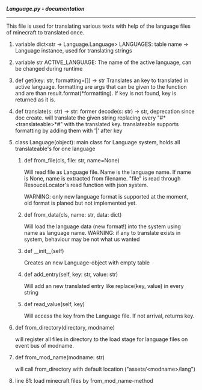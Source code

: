 ***Language.py - documentation***
___

This file is used for translating various texts with help of the 
language files of minecraft to translated once.

1. variable dict<str -> Language.Language> LANGUAGES: 
table name -> Language instance, used for translating strings

2. variable str ACTIVE_LANGUAGE: The name of the active language,
can be changed during runtime

3. def get(key: str, formatting=[]) -> str
    Translates an key to translated in active language. formatting are
    args that can be given to the function and are than 
    result.format(*formatting). If key is not found, key is returned as
    it is. 
    

4. def translate(s: str) -> str:
    former decode(s: str) -> str, deprecation since doc create.
    will translate the given string replacing every 
    "#\*\<translateable\>\*#" with the translated key. translateable 
    supports formatting by adding them with '|' after key

5. class Language(object):
    main class for Language system, holds all translateable's
    for one language
    
    1. def from_file(cls, file: str, name=None)
    
        Will read file as Language file. Name is the language name. If name
        is None, name is extracted from filename. "file" is read through 
        ResouceLocator's read function with json system.
        
        WARNING: only new language format is supported at the moment,
        old format is planed but not implemented yet.
        
    2. def from_data(cls, name: str, data: dict)
    
        Will load the language data (new format!) into the system using name
        as language name. WARNING: if any to translate exists in system, 
        behaviour may be not what us wanted
        
    3. def \_\_init__(self)
    
        Creates an new Language-object with empty table
        
    4. def add_entry(self, key: str, value: str)
    
        Will add an new translated entry like replace(key, value) in every 
        string
    
    5. def read_value(self, key)
    
        Will access the key from the Language file. If not arrival, returns
        key.
    
6. def from_directory(directory, modname)
    
    will register all files in directory to the load stage
    for language files on event bus of modname.

7. def from_mod_name(modname: str)
    
    will call from_directory with default location 
    ("assets/\<modname\>/lang")

8. line 81: load minecraft files by from_mod_name-method